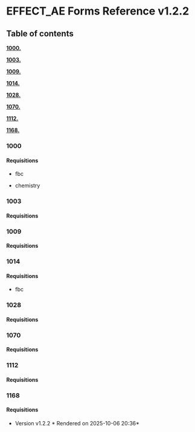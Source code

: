 # EFFECT_AE Forms Reference v1.2.2
## Table of contents


<a href="#user-content-1000">**1000.**</a>

<a href="#user-content-1003">**1003.**</a>

<a href="#user-content-1009">**1009.**</a>

<a href="#user-content-1014">**1014.**</a>

<a href="#user-content-1028">**1028.**</a>

<a href="#user-content-1070">**1070.**</a>

<a href="#user-content-1112">**1112.**</a>

<a href="#user-content-1168">**1168.**</a>


### 1000

#### Requisitions

* fbc

* chemistry

### 1003

#### Requisitions

### 1009

#### Requisitions

### 1014

#### Requisitions

* fbc

### 1028

#### Requisitions

### 1070

#### Requisitions

### 1112

#### Requisitions

### 1168

#### Requisitions



* Version v1.2.2 * Rendered on 2025-10-06 20:36*
